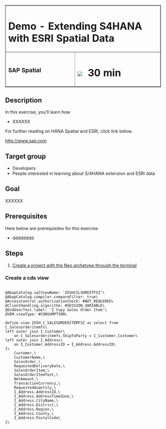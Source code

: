 <table width=100% border=>
<tr><td colspan=2><h1>Demo - Extending S4HANA with ESRI Spatial Data</h1></td></tr>
<tr><td><h3>SAP Spatial</h3></td><td><h1><img src="images/clock.png"> &nbsp;30 min</h1></td></tr>
</table>


## Description
In this exercise, you’ll learn how 

* XXXXXX

For further reading on HANA Spatial and ESRI, click link below.

<http://www.sap.com>

## Target group

* Developers
* People interested in learning about S/4HANA extension and ESRI data  


## Goal

XXXXXX


## Prerequisites
  
Here below are prerequisites for this exercise.

* dddddddd


## Steps

1. [Create a project with the Neo archetype through the terminal](#cdsview1)


### <a name="cdsview1"></a> Create a cds view
	
```

@AbapCatalog.sqlViewName: 'ZXSHCSLSORDITFSZ'\
@AbapCatalog.compiler.compareFilter: true\
@AccessControl.authorizationCheck: #NOT_REQUIRED\
@ClientHandling.algorithm: #SESSION_VARIABLE\
@EndUserText.label: 'Z Copy Sales Order Item'\
@VDM.viewType: #CONSUMPTION\

define view ZXSH_C_SALESORDERITEMFSZ as select from C_Salesorderitemfs\
left outer join I_Customer\
    on C_Salesorderitemfs.ShipToParty = I_Customer.Customer\
left outer join I_Address\
    on I_Customer.AddressID = I_Address.AddressID\
{\
    Customer,\
    CustomerName,\
    SalesOrder,\
    RequestedDeliveryDate,\
    SalesOrderItem,\
    SalesOrderItemText,\
    NetAmount,\
    TransactionCurrency,\
    RequestedQuantity,\
    I_Address.AddressID,\
    I_Address.AddressTimeZone,\
    I_Address.CityName,\
    I_Address.District,\
    I_Address.Region,\
    I_Address.County,\
    I_Address.PostalCode\
}\

```
	
	

